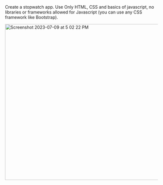 Create a stopwatch app. Use Only HTML, CSS and basics of javascript, no libraries or frameworks allowed for Javascript (you can use any CSS framework like Bootstrap).

<img width="515" alt="Screenshot 2023-07-09 at 5 02 22 PM" src="https://github.com/anagarjnv889/Stop-Watch/assets/43674025/e4f3fd14-3b8f-4745-b571-bea370a8e668">
